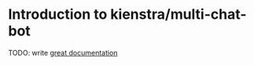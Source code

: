# Introduction to kienstra/multi-chat-bot

TODO: write [great documentation](http://jacobian.org/writing/what-to-write/)
